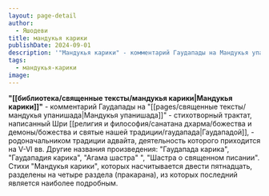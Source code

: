 ```yaml
---
layout: page-detail
author:
  - Яшодеви
title: мандукья карики
publishDate: 2024-09-01
description: '"Мандукья карики" - комментарий Гаудапады на Мандукья упанишаду, стихотворный трактат, написанный Шри Гаудападой, - родоначальником традиции адвайта-веданты, деятельность которого приходится на V-VI вв. Другие названия произведения Гаудапада карика, Гаудападия карика, Агама шастра Шастра о священном писании. Стихи Мандукья карик, которых насчитывается двести пятнадцать, разделены на четыре раздела (пракарана), из которых последний является наиболее подробным.'
tags:
  - мандукья-карики
image:
---
```

**"[[библиотека/священные тексты/мандукья карики|Мандукья карики]]"** - комментарий Гаудапады на "[[pages/священные тексты/мандукья упанишада|Мандукья упанишада]]" - стихотворный трактат, написанный Шри [[религия и философия/санатана дхарма/божества и демоны/божества и святые нашей традиции/гаудапада|Гаудападой]], - родоначальником традиции адвайта, деятельность которого приходится на V-VI вв. Другие названия произведения: "Гаудапада карика", "Гаудападия карика", "Агама шастра" ", "Шастра о священном писании". Стихи "Мандукья карики", которых насчитывается двести пятнадцать, разделены на четыре раздела (пракарана), из которых последний является наиболее подробным.

